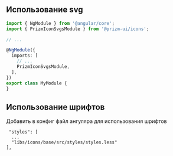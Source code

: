 ## Использование svg
```ts
import { NgModule } from '@angular/core';
import { PrizmIconSvgsModule } from '@prizm-ui/icons';

// ...

@NgModule({
  imports: [
    // ...
    PrizmIconSvgsModule,
  ],
})
export class MyModule {
}
```


## Использование шрифтов
Добавить в конфиг файл ангуляра для использования шрифтов
```
 "styles": [
  ...
  "libs/icons/base/src/styles/styles.less"
],
```
